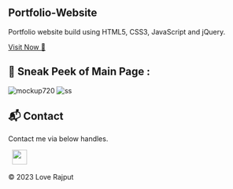 ## Portfolio-Website
Portfolio website build using HTML5, CSS3, JavaScript and jQuery.

<a href="https://lovee17.github.io/My-Portfolio/" target="_blank">Visit Now 🚀</a>



## 📌 Sneak Peek of Main Page  :
![mockup720](https://user-images.githubusercontent.com/64949957/124947013-1f682080-e02d-11eb-977e-df3bbd4fa838.png)
![ss](https://user-images.githubusercontent.com/64949957/159113640-d92665a8-f614-42b3-8456-66b97fc2e651.png)


<h2>📬 Contact</h2>


Contact me via below handles.

&nbsp;&nbsp;<a href="https://www.linkedin.com/in/love-rajput-2100771b9/"><img src="https://www.felberpr.com/wp-content/uploads/linkedin-logo.png" width="30"></img></a>

© 2023 Love Rajput
